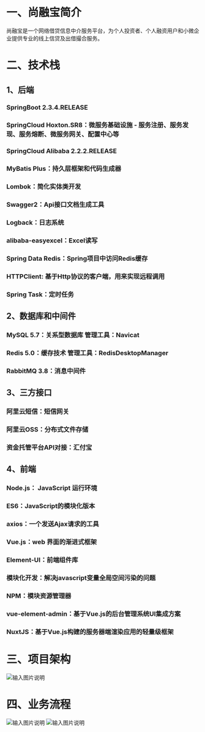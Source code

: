 # 一、尚融宝简介
尚融宝是一个网络借贷信息中介服务平台，为个人投资者、个人融资用户和小微企业提供专业的线上信贷及出借撮合服务。
# 二、技术栈
## 1、后端
### SpringBoot 2.3.4.RELEASE
### SpringCloud Hoxton.SR8：微服务基础设施 - 服务注册、服务发现、服务熔断、微服务网关、配置中心等
### SpringCloud Alibaba 2.2.2.RELEASE
### MyBatis Plus：持久层框架和代码生成器
### Lombok：简化实体类开发
### Swagger2：Api接口文档生成工具
### Logback：日志系统
### alibaba-easyexcel：Excel读写
### Spring Data Redis：Spring项目中访问Redis缓存
### HTTPClient: 基于Http协议的客户端，用来实现远程调用
### Spring Task：定时任务
## 2、数据库和中间件
### MySQL 5.7：关系型数据库     管理工具：Navicat
### Redis 5.0：缓存技术     管理工具：RedisDesktopManager
### RabbitMQ 3.8：消息中间件
## 3、三方接口
### 阿里云短信：短信网关
### 阿里云OSS：分布式文件存储
### 资金托管平台API对接：汇付宝
## 4、前端
### Node.js： JavaScript 运行环境
### ES6：JavaScript的模块化版本
### axios：一个发送Ajax请求的工具
### Vue.js：web 界面的渐进式框架
### Element-UI：前端组件库
### 模块化开发：解决javascript变量全局空间污染的问题
### NPM：模块资源管理器
### vue-element-admin：基于Vue.js的后台管理系统UI集成方案
### NuxtJS：基于Vue.js构建的服务器端渲染应用的轻量级框架
# 三、项目架构
![输入图片说明](https://images.gitee.com/uploads/images/2021/0331/092000_29581529_7758392.png "屏幕截图.png")
# 四、业务流程
![输入图片说明](https://images.gitee.com/uploads/images/2021/0331/092033_57304781_7758392.png "屏幕截图.png")
![输入图片说明](https://images.gitee.com/uploads/images/2021/0331/092043_c2e31f08_7758392.png "屏幕截图.png")
